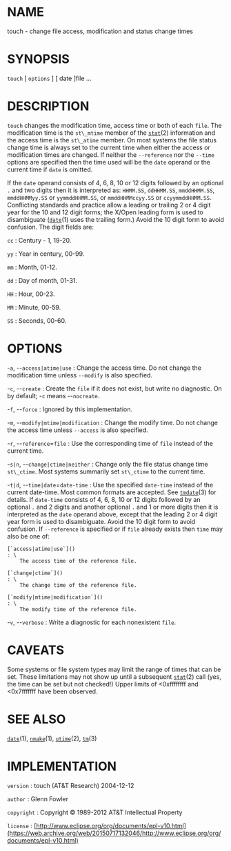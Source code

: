 # NAME

touch - change file access, modification and status change times

# SYNOPSIS

`touch` \[ `options` \] \[ date \]file ...

# DESCRIPTION

`touch` changes the modification time, access time or both of each
`file`. The modification time is the `st\_mtime` member of the
[`stat`](/web/20150717132046/http://www2.research.att.com/~astopen/man/man2/stat.html)(2)
information and the access time is the `st\_atime` member. On most
systems the file status change time is always set to the current time
when either the access or modification times are changed.
If neither the `--reference` nor the `--time` options are specified
then the time used will be the `date` operand or the current time if
`date` is omitted.

If the `date` operand consists of 4, 6, 8, 10 or 12 digits followed by
an optional `.` and two digits then it is interpreted as: `HHMM.SS`,
`ddHHMM.SS`, `mmddHHMM.SS`, `mmddHHMMyy.SS` or `yymmddHHMM.SS`, or
`mmddHHMMccyy.SS` or `ccyymmddHHMM.SS`. Conflicting standards and
practice allow a leading or trailing 2 or 4 digit year for the 10 and 12
digit forms; the X/Open leading form is used to disambiguate
([`date`](/web/20150717132046/http://www2.research.att.com/~astopen/man/man1/date.html)(1)
uses the trailing form.) Avoid the 10 digit form to avoid confusion. The
digit fields are:

`cc`
: Century - 1, 19-20.

`yy`
: Year in century, 00-99.

`mm`
: Month, 01-12.

`dd`
: Day of month, 01-31.

`HH`
: Hour, 00-23.

`MM`
: Minute, 00-59.

`SS`
: Seconds, 00-60.

# OPTIONS

-`a`, --`access|atime|use`
:   Change the access time. Do not change the modification time unless
    `--modify` is also specified.

-`c`, --`create`
:   Create the `file` if it does not exist, but write no diagnostic. On
    by default; -`c` means --`nocreate`.

-`f`, --`force`
:   Ignored by this implementation.

-`m`, --`modify|mtime|modification`
:   Change the modify time. Do not change the access time unless
    `--access` is also specified.

-`r`, --`reference`=`file`
:   Use the corresponding time of `file` instead of the current time.

-`s|n`, --`change|ctime|neither`
:   Change only the file status change time `st\_ctime`. Most systems
    summarily set `st\_ctime` to the current time.

-`t|d`, --`time|date`=`date-time`
:   Use the specified `date-time` instead of the current date-time. Most
    common formats are accepted. See
    [`tmdate`](/web/20150717132046/http://www2.research.att.com/~astopen/man/man3/tmdate.html)(3)
    for details. If `date-time` consists of 4, 6, 8, 10 or 12 digits
    followed by an optional `.` and 2 digits and another optional
    `.` and 1 or more digits then it is interpreted as the `date`
    operand above, except that the leading 2 or 4 digit year form is
    used to disambiguate. Avoid the 10 digit form to avoid confusion. If
    `--reference` is specified or if `file` already exists then `time`
    may also be one of:

    [`access|atime|use`]()
    : \
        The access time of the reference file.

    [`change|ctime`]()
    : \
        The change time of the reference file.

    [`modify|mtime|modification`]()
    : \
        The modify time of the reference file.

-`v`, --`verbose`
:   Write a diagnostic for each nonexistent `file`.

# CAVEATS

Some systems or file system types may limit the range of times that can
be set. These limitations may not show up until a subsequent
[`stat`](/web/20150717132046/http://www2.research.att.com/~astopen/man/man2/stat.html)(2)
call (yes, the time can be set but not checked!) Upper limits of
&lt;0xffffffff and &lt;0x7fffffff have been observed.

# SEE ALSO

[`date`](/web/20150717132046/http://www2.research.att.com/~astopen/man/man1/date.html)(1),
[`nmake`](/web/20150717132046/http://www2.research.att.com/~astopen/man/man1/nmake.html)(1),
[`utime`](/web/20150717132046/http://www2.research.att.com/~astopen/man/man2/utime.html)(2),
[`tm`](/web/20150717132046/http://www2.research.att.com/~astopen/man/man3/tm.html)(3)

# IMPLEMENTATION

`version`
:   touch (AT&T Research) 2004-12-12

`author`
:   Glenn Fowler

`copyright`
:   Copyright © 1989-2012 AT&T Intellectual Property

`license`
:   [http://www.eclipse.org/org/documents/epl-v10.html](https://web.archive.org/web/20150717132046/http://www.eclipse.org/org/documents/epl-v10.html)


